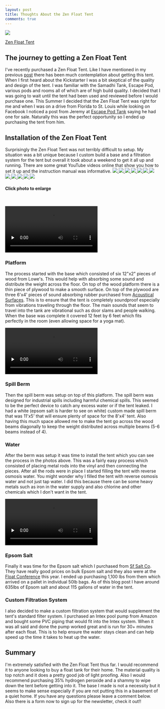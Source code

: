 ```yaml
---
layout: post
title: Thoughts About the Zen Float Tent
comments: true
---
```


<a href="{{ site.baseurl }}/images/Thoughts_About_ZFT/zft.jpg" data-lightbox="gallery0" title="Zen Float Tent">
    <img class="img50" src="{{ site.baseurl }}/images/Thoughts_About_ZFT/zft.jpg">
</a>

<a href="{{ site.baseurl }}/images/Thoughts_About_ZFT/zft.jpg" data-lightbox="ZFT" data-title="My caption">Zen Float Tent</a>


<h2>The journey to getting a Zen Float Tent</h2>
I've recently purchased a Zen Float Tent.  Like I have mentioned in my previous <a href="{{ site.baseurl }}/2015/07/Why_I_Chose_The_Zen_Float_Tent/">post</a> there has been much contemplation about getting this tent.  When I first heard about the Kickstarter I was a bit skeptical of the quality and design of the tent.  I was familiar with the Samadhi Tank, Escape Pod, various pods and rooms all of which are of high build quality.  I decided that I was going to wait until the tent had been used and reviewed before I would purchase one.  This Summer I decided that the Zen Float Tent was right for me and when I was on a drive from Florida to St. Louis while looking on Facebook I noticed a post from Jeremy at <a href="https://escapepodtank.com">Escape Pod Tank</a> saying he had one for sale.  Naturally this was the perfect opportunity so I ended up purchasing the tent from him.

<h2>Installation of the Zen Float Tent</h2>
Surprisingly the Zen Float Tent was not terribly difficult to setup.  My situation was a bit unique because I custom build a base and a filtration system for the tent but overall it took about a weekend to get it all up and running. There are some great YouTube videos online that show you how to set it up and the instruction manual was informative.

<a href="{{ site.baseurl }}/images/Thoughts_About_ZFT/IMG_6809.jpg" data-lightbox="gallery1" title="Boards">
    <img class="img50" src="{{ site.baseurl }}/images/Thoughts_About_ZFT/rsz_IMG_6809.jpg">
</a>
<a href="{{ site.baseurl }}/images/Thoughts_About_ZFT/IMG_6831.jpg" data-lightbox="gallery1" title="Cutting plywood">
    <img class="img50" src="{{ site.baseurl }}/images/Thoughts_About_ZFT/IMG_6831.jpg">
</a>
<a href="{{ site.baseurl }}/images/Thoughts_About_ZFT/IMG_6838.jpg" data-lightbox="gallery1" title="Rubber soundproofing">
    <img class="img50" src="{{ site.baseurl }}/images/Thoughts_About_ZFT/rsz_IMG_6838.jpg">
</a>
<a href="{{ site.baseurl }}/images/Thoughts_About_ZFT/IMG_6842.jpg" data-lightbox="gallery1" title="Spill berm">
    <img class="img50" src="{{ site.baseurl }}/images/Thoughts_About_ZFT/rsz_IMG_6842.jpg">
</a>
<a href="{{ site.baseurl }}/images/Thoughts_About_ZFT/IMG_6961.jpg" data-lightbox="gallery1" title="Getting reverse osmosis water from store">
    <img class="img50" src="{{ site.baseurl }}/images/Thoughts_About_ZFT/rsz_IMG_6961.jpg">
</a>
<a href="{{ site.baseurl }}/images/Thoughts_About_ZFT/IMG_6983.jpg" data-lightbox="gallery1" title="Filling with water">
    <img class="img50" src="{{ site.baseurl }}/images/Thoughts_About_ZFT/rsz_IMG_6983.jpg">
</a>
<a href="{{ site.baseurl }}/images/Thoughts_About_ZFT/IMG_6877.jpg" data-lightbox="gallery1" title="Full of water">
    <img class="img50" src="{{ site.baseurl }}/images/Thoughts_About_ZFT/rsz_IMG_6877.jpg">
</a>
<a href="{{ site.baseurl }}/images/Thoughts_About_ZFT/IMG_6942.jpg" data-lightbox="gallery1" title="Filling with salt">
    <img class="img50" src="{{ site.baseurl }}/images/Thoughts_About_ZFT/rsz_IMG_6942.jpg">
</a>
<a href="{{ site.baseurl }}/images/Thoughts_About_ZFT/IMG_7068.jpg" data-lightbox="gallery1" title="Custom PVC">
    <img class="img50" src="{{ site.baseurl }}/images/Thoughts_About_ZFT/rsz_IMG_7068.jpg">
</a>
<a href="{{ site.baseurl }}/images/Thoughts_About_ZFT/IMG_7071.jpg" data-lightbox="gallery1" title="Custom pipe">
    <img class="img50" src="{{ site.baseurl }}/images/Thoughts_About_ZFT/rsz_IMG_7071.jpg">
</a>
<a href="{{ site.baseurl }}/images/Thoughts_About_ZFT/IMG_7073.jpg" data-lightbox="gallery1" title="Pool pump">
    <img class="img50" src="{{ site.baseurl }}/images/Thoughts_About_ZFT/rsz_IMG_7073.jpg">
</a>
<a href="{{ site.baseurl }}/images/Thoughts_About_ZFT/IMG_7008.jpg" data-lightbox="gallery1" title="Complete tent">
    <img class="img50" src="{{ site.baseurl }}/images/Thoughts_About_ZFT/rsz_IMG_7008.jpg">
</a>
<h4>Click photo to enlarge</h4>
<br>

<video class="vid50" controls preload="none" id="Vid3" src="{{ site.baseurl }}/images/Thoughts_About_ZFT/IMG_6833.mp4" ></video>



<h3>Platform</h3>
The process started with the base which consisted of six 12"x2" pieces of wood from Lowe's.  This would help with absorbing some sound and distribute the weight across the floor.  On top of the wood platform there is a thin piece of plywood to make a smooth surface.  On top of the plywood are three 6'x4' pieces of sound absorbing rubber purchased from <a href="https://www.acousticalsurfaces.com/acoust_flooring/nuetra_phone.htm">Acoustical Surfaces</a>.  This is to ensure that the tent is completely soundproof especially from vibrations traveling through the floor.  The main sounds that seem to travel into the tank are vibrational such as door slams and people walking. When the base was complete it covered 12 feet by 6 feet which fits perfectly in the room (even allowing space for a yoga mat).

<video class="vid50" controls  preload="none" id="Vid1" src="{{ site.baseurl }}/images/Thoughts_About_ZFT/IMG_6840.mp4" ></video>
<h3>Spill Berm</h3>
Then the spill berm was setup on top of this platform.  The spill berm was designed for industrial spills including harmful chemical spills.  This seemed to be the perfect device to catch any excess water or if the tent leaked.  I had a white (epsom salt is harder to see on white) custom made spill berm that was 11'x5' that will ensure plenty of space for the 8'x4' tent.  Also having this much space allowed me to make the tent go across the wood beams diagonally to keep the weight distributed across multiple beams (5-6 beams instead of 4).

<h3>Water</h3>
After the berm was setup it was time to install the tent which you can see the process in the photos above.  This was a fairly easy process which consisted of placing metal rods into the vinyl and then connecting the pieces.  After all the rods were in place I started filling the tent with reverse osmosis water.  You might wonder why I filled the tent with reverse osmosis water and not just tap water.  I did this because there can be some heavy metals such as iron in the water supply and also chlorine and other chemicals which I don't want in the tent.  

<video class="vid50" controls preload="none" id="Vid2" src="{{ site.baseurl }}/images/Thoughts_About_ZFT/IMG_6953.mp4" ></video>
<h3>Epsom Salt</h3>
Finally it was time for the Epsom salt which I purchased from <a href="https://sfsalt.com/epsom-salt-for-floatation-tanks">Sf Salt Co</a>. They have really good prices on bulk Epsom salt and they also were at the <a href="{{ site.baseurl }}/2015/08/Highlights_From_the_2015_Float_Conference">Float Conference</a> this year.  I ended up purchasing 1,100 lbs from them which arrived on a pallet in individual 50lb bags.  As of this blog post I have around 635lbs of Epsom salt and about 115 gallons of water in the tent.

<h3>Custom Filtration System</h3>
I also decided to make a custom filtration system that would supplement the tent's standard filter system.  I purchased an Intex pool pump from Amazon and bought some PVC piping that would fit into the Intex system.  When it was all said and done the pump worked great and is run for 30+ minutes after each float.  This is to help ensure the water stays clean and can help speed up the time it takes to heat up the water.

<h2>Summary</h2>
I'm extremely satisfied with the Zen Float Tent thus far.  I would recommend it to anyone looking to buy a float tank for their home.  The material quality is top notch and it does a pretty good job of light proofing. Also I would recommend purchasing 35% hydrogen peroxide and a shammy to wipe down the tent before getting into it.  The base I made is not a necessity but it seems to make sense especially if you are not putting this in a basement of a quiet home.  If you have any questions please leave a comment below.  Also there is a form now to sign up for the newsletter, check it out!!
